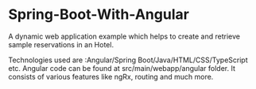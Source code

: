 # Spring-Boot-With-Angular
A dynamic web application example which helps to create and retrieve sample reservations in an Hotel.

Technologies used are :Angular/Spring Boot/Java/HTML/CSS/TypeScript etc.
Angular code can be found at src/main/webapp/angular folder.
It consists of various features like ngRx, routing and much more.
